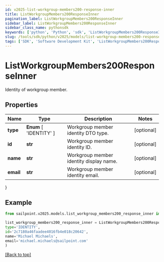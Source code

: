 ```yaml
---
id: v2025-list-workgroup-members200-response-inner
title: ListWorkgroupMembers200ResponseInner
pagination_label: ListWorkgroupMembers200ResponseInner
sidebar_label: ListWorkgroupMembers200ResponseInner
sidebar_class_name: pythonsdk
keywords: ['python', 'Python', 'sdk', 'ListWorkgroupMembers200ResponseInner', 'V2025ListWorkgroupMembers200ResponseInner'] 
slug: /tools/sdk/python/v2025/models/list-workgroup-members200-response-inner
tags: ['SDK', 'Software Development Kit', 'ListWorkgroupMembers200ResponseInner', 'V2025ListWorkgroupMembers200ResponseInner']
---
```


# ListWorkgroupMembers200ResponseInner

Identity of workgroup member.

## Properties

Name | Type | Description | Notes
------------ | ------------- | ------------- | -------------
**type** |  **Enum** [  'IDENTITY' ] | Workgroup member identity DTO type. | [optional] 
**id** | **str** | Workgroup member identity ID. | [optional] 
**name** | **str** | Workgroup member identity display name. | [optional] 
**email** | **str** | Workgroup member identity email. | [optional] 
}

## Example

```python
from sailpoint.v2025.models.list_workgroup_members200_response_inner import ListWorkgroupMembers200ResponseInner

list_workgroup_members200_response_inner = ListWorkgroupMembers200ResponseInner(
type='IDENTITY',
id='2c7180a46faadee4016fb4e018c20642',
name='Michael Michaels',
email='michael.michaels@sailpoint.com'
)

```
[[Back to top]](#) 

